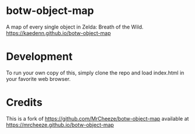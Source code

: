 # botw-object-map
A map of every single object in Zelda: Breath of the Wild. https://kaedenn.github.io/botw-object-map

# Development
To run your own copy of this, simply clone the repo and load index.html in your favorite web browser.

# Credits
This is a fork of https://github.com/MrCheeze/botw-object-map available at https://mrcheeze.github.io/botw-object-map
